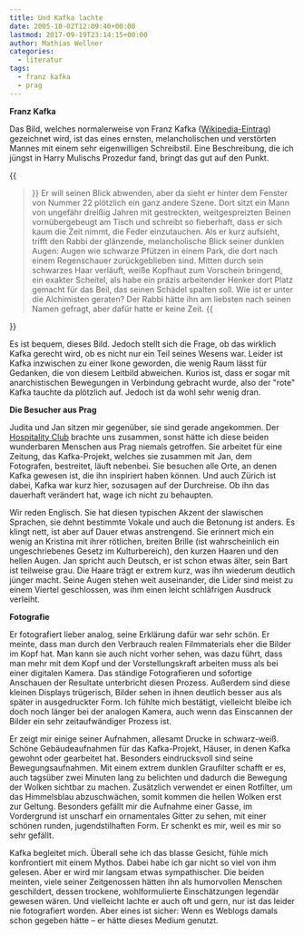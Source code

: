 ```yaml
---
title: Und Kafka lachte
date: 2005-10-02T12:09:40+00:00
lastmod: 2017-09-19T23:14:15+00:00
author: Mathias Wellner
categories:
  - literatur
tags:
  - franz kafka
  - prag
---
```

**Franz Kafka**

Das Bild, welches normalerweise von Franz Kafka ([Wikipedia-Eintrag](https://de.wikipedia.org/wiki/Kafka)) gezeichnet wird, ist das eines ernsten, melancholischen und verstörten Mannes mit einem sehr eigenwilligen Schreibstil. Eine Beschreibung, die ich jüngst in Harry Mulischs Prozedur fand, bringt das gut auf den Punkt.

{{<blockquote cite="Harry Mulisch, Die Prozedur">}}
Er will seinen Blick abwenden, aber da sieht er hinter dem Fenster von Nummer 22 plötzlich ein ganz andere Szene. Dort sitzt ein Mann von ungefähr dreißig Jahren mit gestreckten, weitgespreizten Beinen vornübergebeugt am Tisch und schreibt so fieberhaft, dass er sich kaum die Zeit nimmt, die Feder einzutauchen. Als er kurz aufsieht, trifft den Rabbi der glänzende, melancholische Blick seiner dunklen Augen: Augen wie schwarze Pfützen in einem Park, die dort nach einem Regenschauer zurückgeblieben sind. Mitten durch sein schwarzes Haar verläuft, weiße Kopfhaut zum Vorschein bringend, ein exakter Scheitel, als habe ein präzis arbeitender Henker dort Platz gemacht für das Beil, das seinen Schädel spalten soll. Wie ist er unter die Alchimisten geraten? Der Rabbi hätte ihn am liebsten nach seinen Namen gefragt, aber dafür hatte er keine Zeit. 
{{</blockquote>}}

Es ist bequem, dieses Bild. Jedoch stellt sich die Frage, ob das wirklich Kafka gerecht wird, ob es nicht nur ein Teil seines Wesens war. Leider ist Kafka inzwischen zu einer Ikone geworden, die wenig Raum lässt für Gedanken, die von diesem Leitbild abweichen. Kurios ist, dass er sogar mit anarchistischen Bewegungen in Verbindung gebracht wurde, also der "rote" Kafka tauchte da plötzlich auf. Jedoch ist da wohl sehr wenig dran.

**Die Besucher aus Prag**

Judita und Jan sitzen mir gegenüber, sie sind gerade angekommen. Der [Hospitality Club](http://www.hospitalityclub.org) brachte uns zusammen, sonst hätte ich diese beiden wunderbaren Menschen aus Prag niemals getroffen. Sie arbeitet für eine Zeitung, das Kafka-Projekt, welches sie zusammen mit Jan, dem Fotografen, bestreitet, läuft nebenbei. Sie besuchen alle Orte, an denen Kafka gewesen ist, die ihn inspiriert haben können. Und auch Zürich ist dabei, Kafka war kurz hier, sozusagen auf der Durchreise. Ob ihn das dauerhaft verändert hat, wage ich nicht zu behaupten.

Wir reden Englisch. Sie hat diesen typischen Akzent der slawischen Sprachen, sie dehnt bestimmte Vokale und auch die Betonung ist anders. Es klingt nett, ist aber auf Dauer etwas anstrengend. Sie erinnert mich ein wenig an Kristina mit ihrer rötlichen, breiten Brille (ist wahrscheinlich ein ungeschriebenes Gesetz im Kulturbereich), den kurzen Haaren und den hellen Augen. Jan spricht auch Deutsch, er ist schon etwas älter, sein Bart ist teilweise grau. Die Haare trägt er extrem kurz, was ihn wiederum deutlich jünger macht. Seine Augen stehen weit auseinander, die Lider sind meist zu einem Viertel geschlossen, was ihm einen leicht schläfrigen Ausdruck verleiht.

**Fotografie**

Er fotografiert lieber analog, seine Erklärung dafür war sehr schön. Er meinte, dass man durch den Verbrauch realen Filmmaterials eher die Bilder im Kopf hat. Man kann sie auch nicht vorher sehen, was dazu führt, dass man mehr mit dem Kopf und der Vorstellungskraft arbeiten muss als bei einer digitalen Kamera. Das ständige Fotografieren und sofortige Anschauen der Resultate unterbricht diesen Prozess. Außerdem sind diese kleinen Displays trügerisch, Bilder sehen in ihnen deutlich besser aus als später in ausgedruckter Form. Ich fühlte mich bestätigt, vielleicht bleibe ich doch noch länger bei der analogen Kamera, auch wenn das Einscannen der Bilder ein sehr zeitaufwändiger Prozess ist.

Er zeigt mir einige seiner Aufnahmen, allesamt Drucke in schwarz-weiß. Schöne Gebäudeaufnahmen für das Kafka-Projekt, Häuser, in denen Kafka gewohnt oder gearbeitet hat. Besonders eindrucksvoll sind seine Bewegungsaufnahmen. Mit einem extrem dunklen Graufilter schafft er es, auch tagsüber zwei Minuten lang zu belichten und dadurch die Bewegung der Wolken sichtbar zu machen. Zusätzlich verwendet er einen Rotfilter, um das Himmelsblau abzuschwächen, somit kommen die hellen Wolken erst zur Geltung. Besonders gefällt mir die Aufnahme einer Gasse, im Vordergrund ist unscharf ein ornamentales Gitter zu sehen, mit einer schönen runden, jugendstilhaften Form. Er schenkt es mir, weil es mir so sehr gefällt.

Kafka begleitet mich. Überall sehe ich das blasse Gesicht, fühle mich konfrontiert mit einem Mythos. Dabei habe ich gar nicht so viel von ihm gelesen. Aber er wird mir langsam etwas sympathischer. Die beiden meinten, viele seiner Zeitgenossen hätten ihn als humorvollen Menschen geschildert, dessen trockene, wohlformulierte Einschätzungen legendär gewesen wären. Und vielleicht lachte er auch oft und gern, nur ist das leider nie fotografiert worden. Aber eines ist sicher: Wenn es Weblogs damals schon gegeben hätte &#8211; er hätte dieses Medium genutzt.